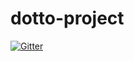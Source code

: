 # dotto-project

[![Gitter](https://badges.gitter.im/Join%20Chat.svg)](https://gitter.im/fluppi/dotto-project?utm_source=badge&utm_medium=badge&utm_campaign=pr-badge&utm_content=badge)